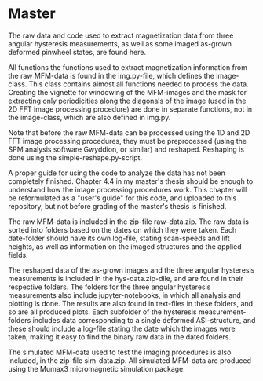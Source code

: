 # Master
The raw data and code used to extract magnetization data from three angular hysteresis measurements, as well as some imaged as-grown deformed pinwheel states, are found here. 


All functions the functions used to extract magnetization information from the raw MFM-data is found in the img.py-file, which defines the image-class. This class contains almost all functions needed to process the data. Creating the vignette for windowing of the MFM-images and the mask for extracting only periodicities along the diagonals of the image (used in the 2D FFT image processing procedure) are done in separate functions, not in the image-class, which are also defined in img.py.

Note that before the raw MFM-data can be processed using the 1D and 2D FFT image processing procedures, they must be preprocessed (using the SPM analysis software Gwyddion, or similar) and reshaped. Reshaping is done using the simple-reshape.py-script. 

A proper guide for using the code to analyze the data has not been completely finished. Chapter 4.4 in my master's thesis should be enough to understand how the image processing procedures work. This chapter will be reformulated as a "user's guide" for this code, and uploaded to this repository, but not before grading of the master's thesis is finished. 

The raw MFM-data is included in the zip-file raw-data.zip. The raw data is sorted into folders based on the dates on which they were taken. Each date-folder should have its own log-file, stating scan-speeds and lift heights, as well as information on the imaged structures and the applied fields.

The reshaped data of the as-grown images and the three angular hysteresis measurements is included in the hys-data.zip-dile, and are found in their respective folders. The folders for the three angular hysteresis measurements also include jupyter-notebooks, in which all analysis and plotting is done. The results are also found in text-files in these folders, and so are all produced plots. Each subfolder of the hysteresis measurement-folders includes data corresponding to a single deformed ASI-structure, and these should include a log-file stating the date which the images were taken, making it easy to find the binary raw data in the dated folders. 

The simulated MFM-data used to test the imaging procedures is also included, in the zip-file sim-data.zip. All simulated MFM-data are produced using the Mumax3 micromagnetic simulation package. 

